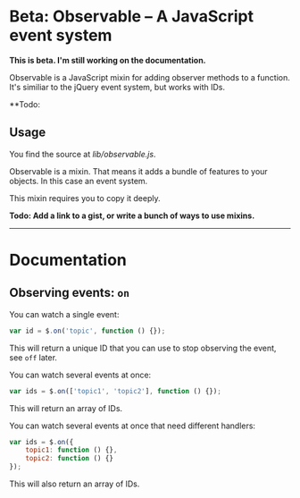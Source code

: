 # **Beta**: Observable – A JavaScript event system

**This is beta. I'm still working on the documentation.**

Observable is a JavaScript mixin for adding observer methods to a function. It's similiar to the jQuery event system, but works with IDs.

**Todo:

## Usage

You find the source at *lib/observable.js*.

Observable is a mixin. That means it adds a bundle of features to your objects. In this case an event system.

This mixin requires you to copy it deeply.

**Todo: Add a link to a gist, or write a bunch of ways to use mixins.**

- - -

# Documentation

## Observing events: `on`

You can watch a single event:
```js
var id = $.on('topic', function () {});
```
This will return a unique ID that you can use to stop observing the event, see `off` later.

You can watch several events at once:
```js
var ids = $.on(['topic1', 'topic2'], function () {});
```
This will return an array of IDs.

You can watch several events at once that need different handlers:
```js
var ids = $.on({
	topic1: function () {},
	topic2: function () {}
});
```
This will also return an array of IDs.